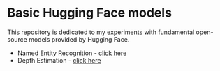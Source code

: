 # Basic Hugging Face models

This repository is dedicated to my experiments with fundamental open-source models provided by Hugging Face.

- Named Entity Recognition - [click here](https://huggingface.co/spaces/souvikmaji22/named-entity-recognition)
- Depth Estimation - [click here](https://huggingface.co/spaces/souvikmaji22/depth-estimation)

